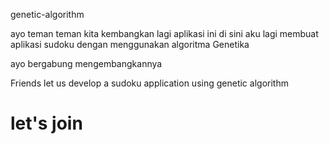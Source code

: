 genetic-algorithm

ayo teman teman kita kembangkan lagi aplikasi ini di sini aku lagi membuat aplikasi sudoku dengan menggunakan algoritma Genetika

ayo bergabung mengembangkannya

Friends let us develop a sudoku application using genetic algorithm 

let's join
=================
